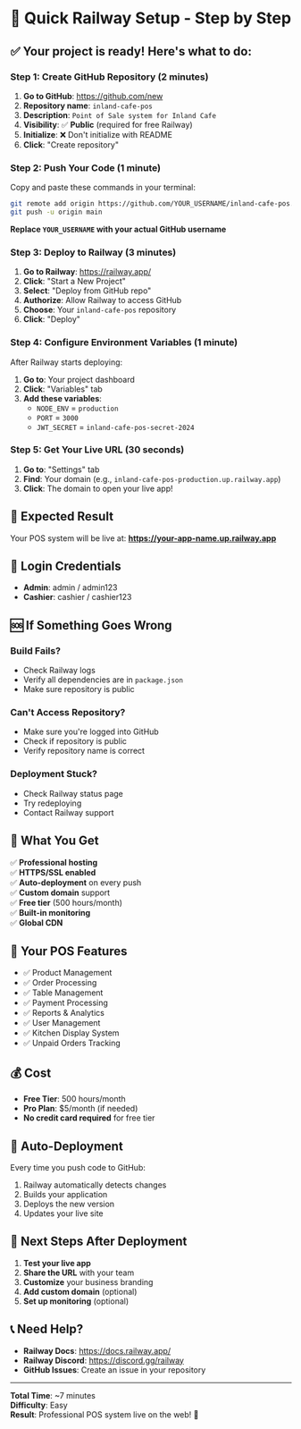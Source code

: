 # 🚀 Quick Railway Setup - Step by Step

## ✅ Your project is ready! Here's what to do:

### Step 1: Create GitHub Repository (2 minutes)

1. **Go to GitHub**: https://github.com/new
2. **Repository name**: `inland-cafe-pos`
3. **Description**: `Point of Sale system for Inland Cafe`
4. **Visibility**: ✅ **Public** (required for free Railway)
5. **Initialize**: ❌ Don't initialize with README
6. **Click**: "Create repository"

### Step 2: Push Your Code (1 minute)

Copy and paste these commands in your terminal:

```bash
git remote add origin https://github.com/YOUR_USERNAME/inland-cafe-pos.git
git push -u origin main
```

**Replace `YOUR_USERNAME` with your actual GitHub username**

### Step 3: Deploy to Railway (3 minutes)

1. **Go to Railway**: https://railway.app/
2. **Click**: "Start a New Project"
3. **Select**: "Deploy from GitHub repo"
4. **Authorize**: Allow Railway to access GitHub
5. **Choose**: Your `inland-cafe-pos` repository
6. **Click**: "Deploy"

### Step 4: Configure Environment Variables (1 minute)

After Railway starts deploying:

1. **Go to**: Your project dashboard
2. **Click**: "Variables" tab
3. **Add these variables**:
   - `NODE_ENV` = `production`
   - `PORT` = `3000`
   - `JWT_SECRET` = `inland-cafe-pos-secret-2024`

### Step 5: Get Your Live URL (30 seconds)

1. **Go to**: "Settings" tab
2. **Find**: Your domain (e.g., `inland-cafe-pos-production.up.railway.app`)
3. **Click**: The domain to open your live app!

## 🎉 Expected Result

Your POS system will be live at:
**https://your-app-name.up.railway.app**

## 🔐 Login Credentials

- **Admin**: admin / admin123
- **Cashier**: cashier / cashier123

## 🆘 If Something Goes Wrong

### Build Fails?
- Check Railway logs
- Verify all dependencies are in `package.json`
- Make sure repository is public

### Can't Access Repository?
- Make sure you're logged into GitHub
- Check if repository is public
- Verify repository name is correct

### Deployment Stuck?
- Check Railway status page
- Try redeploying
- Contact Railway support

## 🌟 What You Get

✅ **Professional hosting**  
✅ **HTTPS/SSL enabled**  
✅ **Auto-deployment** on every push  
✅ **Custom domain** support  
✅ **Free tier** (500 hours/month)  
✅ **Built-in monitoring**  
✅ **Global CDN**  

## 📱 Your POS Features

- ✅ Product Management
- ✅ Order Processing
- ✅ Table Management
- ✅ Payment Processing
- ✅ Reports & Analytics
- ✅ User Management
- ✅ Kitchen Display System
- ✅ Unpaid Orders Tracking

## 💰 Cost

- **Free Tier**: 500 hours/month
- **Pro Plan**: $5/month (if needed)
- **No credit card required** for free tier

## 🔄 Auto-Deployment

Every time you push code to GitHub:
1. Railway automatically detects changes
2. Builds your application
3. Deploys the new version
4. Updates your live site

## 🎯 Next Steps After Deployment

1. **Test your live app**
2. **Share the URL** with your team
3. **Customize** your business branding
4. **Add custom domain** (optional)
5. **Set up monitoring** (optional)

## 📞 Need Help?

- **Railway Docs**: https://docs.railway.app/
- **Railway Discord**: https://discord.gg/railway
- **GitHub Issues**: Create an issue in your repository

---

**Total Time**: ~7 minutes  
**Difficulty**: Easy  
**Result**: Professional POS system live on the web! 🎉
